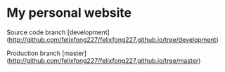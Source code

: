 # My personal website

Source code branch [development] (http://github.com/felixfong227/felixfong227.github.io/tree/development)

Production branch [master] (http://github.com/felixfong227/felixfong227.github.io/tree/master)